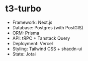 # t3-turbo

- Framework: Next.js
- Database: Postgres (with PostGIS)
- ORM: Prisma
- API: tRPC + Tanstack Query
- Deployment: Vercel
- Styling: Tailwind CSS + shacdn-ui
- State: Jotai